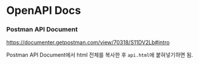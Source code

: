 # OpenAPI Docs

### Postman API Document
https://documenter.getpostman.com/view/70318/S11DV2Lb#intro

Postman API Document에서 html 전체를 복사한 후 `api.html`에 붙혀넣기하면 됨.
